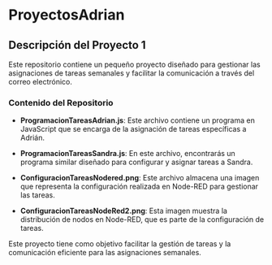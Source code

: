 # ProyectosAdrian
## Descripción del Proyecto 1

Este repositorio contiene un pequeño proyecto diseñado para gestionar las asignaciones de tareas semanales y facilitar la comunicación a través del correo electrónico.

### Contenido del Repositorio

- **ProgramacionTareasAdrian.js**: Este archivo contiene un programa en JavaScript que se encarga de la asignación de tareas específicas a Adrián.

- **ProgramacionTareasSandra.js**: En este archivo, encontrarás un programa similar diseñado para configurar y asignar tareas a Sandra.

- **ConfiguracionTareasNodered.png**: Este archivo almacena una imagen que representa la configuración realizada en Node-RED para gestionar las tareas.

- **ConfiguracionTareasNodeRed2.png**: Esta imagen muestra la distribución de nodos en Node-RED, que es parte de la configuración de tareas.

Este proyecto tiene como objetivo facilitar la gestión de tareas y la comunicación eficiente para las asignaciones semanales.

